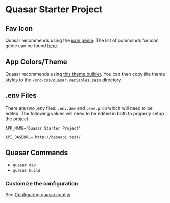 # Quasar Starter Project

## Fav Icon
Quasar recommends using the [icon genie](https://quasar.dev/icongenie/installation).  The
list of commands for icon genie can be found [here](https://quasar.dev/icongenie/command-list).

## App Colors/Theme
Quasar recommends using [this theme builder](https://quasar.dev/style/theme-builder).  You can then
copy the theme styles to the `/src/css/quasar.variables.sass` directory.

## .env Files
There are two .env files: `.env.dev` and `.env.prod` which will need to be edited.  The following values
will need to be edited in both to properly setup the project.
```shell script
APP_NAME='Quasar Starter Project'

API_BASEURL='http://baseapi.test/'
```

## Quasar Commands
- `quasar dev`
- `quasar build`

### Customize the configuration
See [Configuring quasar.conf.js](https://quasar.dev/quasar-cli/quasar-conf-js).

